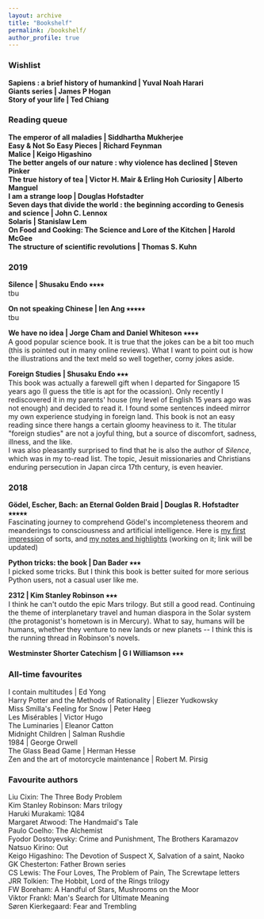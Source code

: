 ```yaml
---
layout: archive
title: "Bookshelf"
permalink: /bookshelf/
author_profile: true
---
```

### Wishlist
**Sapiens : a brief history of humankind \| Yuval Noah Harari**  
**Giants series \| James P Hogan**  
**Story of your life \| Ted Chiang**  

### Reading queue
**The emperor of all maladies \| Siddhartha Mukherjee**  
**Easy & Not So Easy Pieces \| Richard Feynman**   
**Malice \| Keigo Higashino**  
**The better angels of our nature : why violence has declined \| Steven Pinker**  
**The true history of tea \| Victor H. Mair & Erling Hoh** 
**Curiosity \| Alberto Manguel**  
**I am a strange loop \| Douglas Hofstadter**  
**Seven days that divide the world : the beginning according to Genesis and science \| John C. Lennox**  
**Solaris \| Stanislaw Lem**  
**On Food and Cooking: The Science and Lore of the Kitchen \| Harold McGee**  
**The structure of scientific revolutions \| Thomas S. Kuhn**  

### 2019
**Silence \| Shusaku Endo ⭑⭑⭑⭑**   
tbu

**On not speaking Chinese \| Ien Ang ⭑⭑⭑⭑⭑**  
tbu

**We have no idea \| Jorge Cham and Daniel Whiteson ⭑⭑⭑⭑**  
A good popular science book. It is true that the jokes can be a bit too much (this is pointed out in many online reviews). What I want to point out is how the illustrations and the text meld so well together, corny jokes aside.

**Foreign Studies \| Shusaku Endo ⭑⭑⭑**  
This book was actually a farewell gift when I departed for Singapore 15 years ago (I guess the title is apt for the ocassion). Only recently I rediscovered it in my parents' house (my level of English 15 years ago was not enough) and decided to read it. I found some sentences indeed mirror my own experience studying in foreign land. This book is not an easy reading since there hangs a certain gloomy heaviness to it. The titular "foreign studies" are not a joyful thing, but a source of discomfort, sadness, illness, and the like.   
I was also pleasantly surprised to find that he is also the author of _Silence_, which was in my to-read list. The topic, Jesuit missionaries and Christians enduring persecution in Japan circa 17th century, is even heavier.

### 2018
**Gödel, Escher, Bach: an Eternal Golden Braid \| Douglas R. Hofstadter ⭑⭑⭑⭑⭑**  
Fascinating journey to comprehend Gödel's incompleteness theorem and meanderings to consciousness and artificial intelligence. Here is [my first impression](https://yossadh.github.io/posts/2018/12/revisiting-godel/) of sorts, and [my notes and highlights](link) (working on it; link will be updated)

**Python tricks: the book \| Dan Bader ⭑⭑⭑**  
I picked some tricks. But I think this book is better suited for more serious Python users, not a casual user like me.   

**2312 \| Kim Stanley Robinson ⭑⭑⭑**  
I think he can't outdo the epic Mars trilogy. But still a good read. Continuing the theme of interplanetary travel and human diaspora in the Solar system (the protagonist's hometown is in Mercury). What to say, humans will be humans, whether they venture to new lands or new planets -- I think this is the running thread in Robinson's novels.

**Westminster Shorter Catechism \| G I Williamson ⭑⭑⭑**  

### All-time favourites
I contain multitudes \| Ed Yong  
Harry Potter and the Methods of Rationality \| Eliezer Yudkowsky  
Miss Smilla's Feeling for Snow \| Peter Høeg  
Les Misérables \| Victor Hugo  
The Luminaries \| Eleanor Catton  
Midnight Children \| Salman Rushdie  
1984 \| George Orwell  
The Glass Bead Game \| Herman Hesse  
Zen and the art of motorcycle maintenance \| Robert M. Pirsig   

### Favourite authors 
Liu Cixin: The Three Body Problem  
Kim Stanley Robinson: Mars trilogy  
Haruki Murakami: 1Q84  
Margaret Atwood: The Handmaid's Tale  
Paulo Coelho: The Alchemist  
Fyodor Dostoyevsky: Crime and Punishment, The Brothers Karamazov  
Natsuo Kirino: Out  
Keigo Higashino: The Devotion of Suspect X, Salvation of a saint, Naoko  
GK Chesterton: Father Brown series  
CS Lewis: The Four Loves, The Problem of Pain, The Screwtape letters  
JRR Tolkien: The Hobbit, Lord of the Rings trilogy  
FW Boreham: A Handful of Stars, Mushrooms on the Moor  
Viktor Frankl: Man's Search for Ultimate Meaning  
Søren Kierkegaard: Fear and Trembling  
